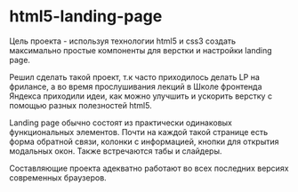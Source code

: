 html5-landing-page
==================

Цель проекта - используя технологии html5 и css3 создать максимально простые компоненты для верстки и настройки landing page. 

Решил сделать такой проект, т.к часто приходилось делать LP на фрилансе, а во время прослушивания лекций в Школе фронтенда Яндекса приходили идеи, как можно улучшить и ускорить верстку с помощью разных полезностей html5.

Landing page обычно состоят из практически одинаковых функциональных элементов. Почти на каждой такой странице есть форма обратной связи, колонки с информацией, кнопки для открытия модальных окон. Также встречаются табы и слайдеры. 

Составляющие проекта адекватно работают во всех последних версиях современных браузеров. 
